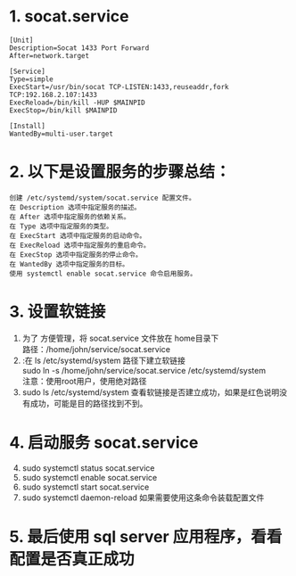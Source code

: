 # 1. socat.service
```
[Unit]
Description=Socat 1433 Port Forward
After=network.target

[Service]
Type=simple
ExecStart=/usr/bin/socat TCP-LISTEN:1433,reuseaddr,fork TCP:192.168.2.107:1433
ExecReload=/bin/kill -HUP $MAINPID
ExecStop=/bin/kill $MAINPID

[Install]
WantedBy=multi-user.target
```
# 2. 以下是设置服务的步骤总结：

    创建 /etc/systemd/system/socat.service 配置文件。
    在 Description 选项中指定服务的描述。
    在 After 选项中指定服务的依赖关系。
    在 Type 选项中指定服务的类型。
    在 ExecStart 选项中指定服务的启动命令。
    在 ExecReload 选项中指定服务的重启命令。
    在 ExecStop 选项中指定服务的停止命令。
    在 WantedBy 选项中指定服务的目标。
    使用 systemctl enable socat.service 命令启用服务。

# 3. 设置软链接
1. 为了 方便管理，将 socat.service 文件放在 home目录下   
   路径：/home/john/service/socat.service  
2. :在 ls /etc/systemd/system 路径下建立软链接  
  sudo ln -s  /home/john/service/socat.service /etc/systemd/system  
  注意：使用root用户，使用绝对路径
3. sudo ls /etc/systemd/system 查看软链接是否建立成功，如果是红色说明没有成功，可能是目的路径找到不到。

# 4. 启动服务 socat.service
4. sudo systemctl status socat.service  
5. sudo systemctl enable socat.service
6. sudo systemctl start socat.service
7. sudo systemctl daemon-reload  如果需要使用这条命令装载配置文件

# 5. 最后使用 sql server 应用程序，看看配置是否真正成功

